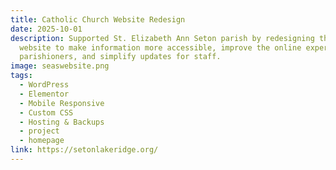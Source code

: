 ```yaml
---
title: Catholic Church Website Redesign
date: 2025-10-01
description: Supported St. Elizabeth Ann Seton parish by redesigning their
  website to make information more accessible, improve the online experience for
  parishioners, and simplify updates for staff.
image: seaswebsite.png
tags:
  - WordPress
  - Elementor
  - Mobile Responsive
  - Custom CSS
  - Hosting & Backups
  - project
  - homepage
link: https://setonlakeridge.org/
---
```

